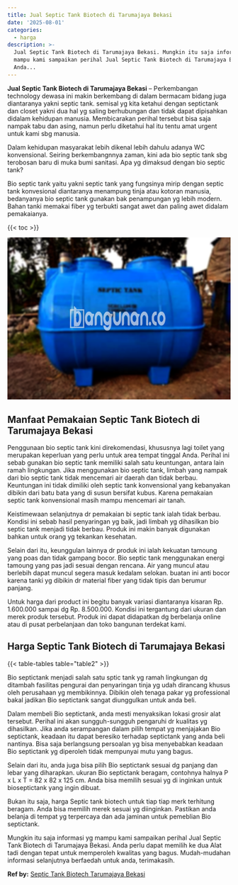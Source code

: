 ```yaml
---
title: Jual Septic Tank Biotech di Tarumajaya Bekasi
date: '2025-08-01'
categories:
  - harga
description: >-
  Jual Septic Tank Biotech di Tarumajaya Bekasi. Mungkin itu saja informasi yg
  mampu kami sampaikan perihal Jual Septic Tank Biotech di Tarumajaya Bekasi.
  Anda...
---
```


**Jual Septic Tank Biotech di Tarumajaya Bekasi** – Perkembangan technology dewasa ini makin berkembang di dalam bermacam bidang juga diantaranya yakni septic tank. semisal yg kita ketahui dengan septictank dan closet yakni dua hal yg saling berhubungan dan tidak dapat dipisahkan didalam kehidupan manusia. Membicarakan perihal tersebut bisa saja nampak tabu dan asing, namun perlu diketahui hal itu tentu amat urgent untuk kami sbg manusia.

Dalam kehidupan masyarakat lebih dikenal lebih dahulu adanya WC konvensional. Seiring berkembangnnya zaman, kini ada bio septic tank sbg terobosan baru di muka bumi sanitasi. Apa yg dimaksud dengan bio septic tank?

Bio septic tank yaitu yakni septic tank yang fungsinya mirip dengan septic tank konvesional diantaranya menampung tinja atau kotoran manusia, bedanyanya bio septic tank gunakan bak penampungan yg lebih modern. Bahan tanki memakai fiber yg terbukti sangat awet dan paling awet didalam pemakaianya.

{{< toc >}}

![Jual Septic Tank Biotech di Tarumajaya Bekasi](/images/jual-bio-septictank-17.png)

## Manfaat Pemakaian Septic Tank Biotech di Tarumajaya Bekasi

Penggunaan bio septic tank kini direkomendasi, khususnya lagi toilet yang merupakan keperluan yang perlu untuk area tempat tinggal Anda. Perihal ini sebab gunakan bio septic tank memiliki salah satu keuntungan, antara lain ramah lingkungan. Jika menggunakan bio septic tank, limbah yang nampak dari bio septic tank tidak mencemari air daerah dan tidak berbau. Keuntungan ini tidak dimiliki oleh septic tank konvensional yang kebanyakan dibikin dari batu bata yang di susun bersifat kubus. Karena pemakaian septic tank konvensional masih mampu mencemari air tanah.

Keistimewaan selanjutnya dr pemakaian bi septic tank ialah tidak berbau. Kondisi ini sebab hasil penyaringan yg baik, jadi limbah yg dihasilkan bio septic tank menjadi tidak berbau. Produk ini makin banyak digunakan bahkan untuk orang yg tekankan kesehatan.

Selain dari itu, keunggulan lainnya dr produk ini ialah kekuatan tamoung yang poas dan tidak gampang bocor. Bio septic tank menggunakan energi tamoung yang pas jadi sesuai dengan rencana. Air yang muncul atau berlebih dapat muncul segera masuk kedalam selokan. buatan ini anti bocor karena tanki yg dibikin dr material fiber yang tidak tipis dan berumur panjang.

Untuk harga dari product ini begitu banyak variasi diantaranya kisaran Rp. 1.600.000 sampai dg Rp. 8.500.000. Kondisi ini tergantung dari ukuran dan merek produk tersebut. Produk ini dapat didapatkan dg berbelanja online atau di pusat perbelanjaan dan toko bangunan terdekat kami.

## Harga Septic Tank Biotech di Tarumajaya Bekasi

{{< table-tables table="table2" >}}

Bio septictank menjadi salah satu sptic tank yg ramah lingkungan dg ditambah fasilitas pengurai dan penyaringan tinja yg udah dirancang khusus oleh perusahaan yg membikinnya. Dibikin oleh tenaga pakar yg professional bakal jadikan Bio septictank sangat diunggulkan untuk anda beli.

Dalam membeli Bio septictank, anda mesti menyaksikan lokasi grosir alat tersebut. Perihal ini akan sungguh-sungguh pengaruhi dr kualitas yg dihasilkan. Jika anda serampangan dalam pilih tempat yg menjajakan Bio septictank, keadaan itu dapat beresiko terhadap septictank yang anda beli nantinya. Bisa saja berlangsung persoalan yg bisa menyebabkan keadaan Bio septictank yg diperoleh tidak mempunyai mutu yang bagus.

Selain dari itu, anda juga bisa pilih Bio septictank sesuai dg panjang dan lebar yang diharapkan. ukuran Bio septictank beragam, contohnya halnya P x L x T = 82 x 82 x 125 cm. Anda bisa memilih sesuai yg di inginkan untuk bioseptictank yang ingin dibuat.

Bukan itu saja, harga Septic tank biotech untuk tiap tiap merk terhitung beragam. Anda bisa memilih merek sesuai yg diinginkan. Pastikan anda belanja di tempat yg terpercaya dan ada jaminan untuk pemeblian Bio septictank.

Mungkin itu saja informasi yg mampu kami sampaikan perihal Jual Septic Tank Biotech di Tarumajaya Bekasi. Anda perlu dapat memilih ke dua Alat tadi dengan tepat untuk memperoleh kwalitas yang bagus. Mudah-mudahan informasi selanjutnya berfaedah untuk anda, terimakasih.

**Ref by:** [Septic Tank Biotech Tarumajaya Bekasi](https://id.wikipedia.org/wiki/Septic)
